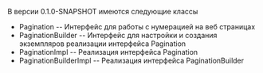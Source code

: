 В версии 0.1.0-SNAPSHOT имеются следующие классы
+ Pagination -- Интерфейс для работы с нумерацией на веб страницах
+ PaginationBuilder -- Интерфейс для настройки и создания экземпляров реализации интерфейса Pagination
+ PaginationImpl -- Реализация интерфейса Pagination
+ PaginationBuilderImpl -- Реализация интерфейса PaginationBuilder
